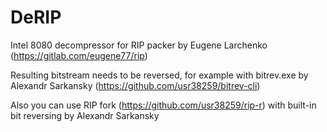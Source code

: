 # DeRIP

Intel 8080 decompressor for RIP packer by Eugene Larchenko (https://gitlab.com/eugene77/rip)

Resulting bitstream needs to be reversed, for example with bitrev.exe by Alexandr Sarkansky (https://github.com/usr38259/bitrev-cli)

Also you can use RIP fork (https://github.com/usr38259/rip-r) with built-in bit reversing by Alexandr Sarkansky
